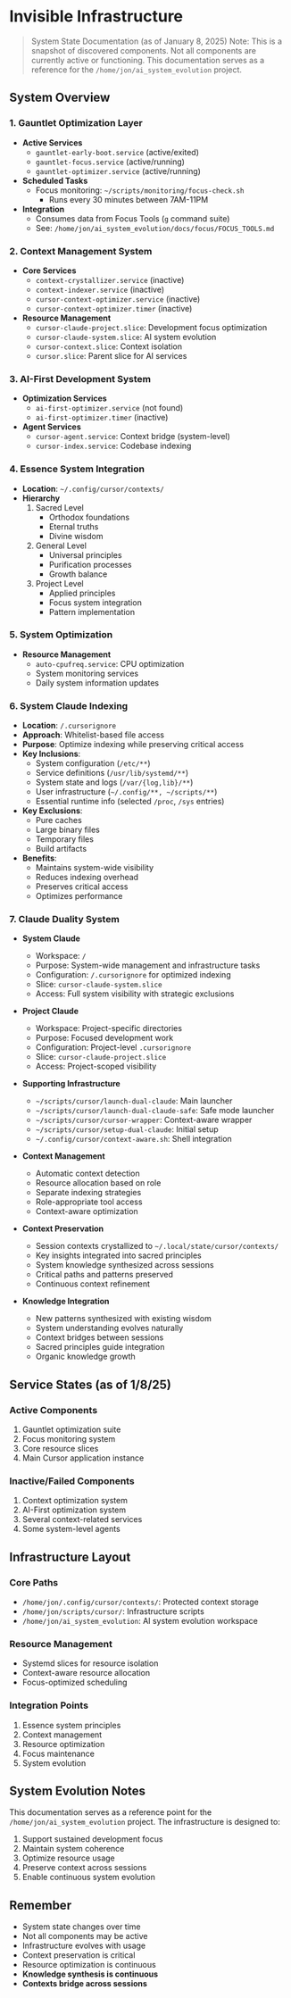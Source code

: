 # Invisible Infrastructure

> System State Documentation (as of January 8, 2025)
> Note: This is a snapshot of discovered components. Not all components are currently active or functioning.
> This documentation serves as a reference for the `/home/jon/ai_system_evolution` project.

## System Overview

### 1. Gauntlet Optimization Layer
- **Active Services**
  - `gauntlet-early-boot.service` (active/exited)
  - `gauntlet-focus.service` (active/running)
  - `gauntlet-optimizer.service` (active/running)
- **Scheduled Tasks**
  - Focus monitoring: `~/scripts/monitoring/focus-check.sh`
    - Runs every 30 minutes between 7AM-11PM
- **Integration**
  - Consumes data from Focus Tools (`g` command suite)
  - See: `/home/jon/ai_system_evolution/docs/focus/FOCUS_TOOLS.md`

### 2. Context Management System
- **Core Services**
  - `context-crystallizer.service` (inactive)
  - `context-indexer.service` (inactive)
  - `cursor-context-optimizer.service` (inactive)
  - `cursor-context-optimizer.timer` (inactive)
- **Resource Management**
  - `cursor-claude-project.slice`: Development focus optimization
  - `cursor-claude-system.slice`: AI system evolution
  - `cursor-context.slice`: Context isolation
  - `cursor.slice`: Parent slice for AI services

### 3. AI-First Development System
- **Optimization Services**
  - `ai-first-optimizer.service` (not found)
  - `ai-first-optimizer.timer` (inactive)
- **Agent Services**
  - `cursor-agent.service`: Context bridge (system-level)
  - `cursor-index.service`: Codebase indexing

### 4. Essence System Integration
- **Location**: `~/.config/cursor/contexts/`
- **Hierarchy**
  1. Sacred Level
     - Orthodox foundations
     - Eternal truths
     - Divine wisdom
  2. General Level
     - Universal principles
     - Purification processes
     - Growth balance
  3. Project Level
     - Applied principles
     - Focus system integration
     - Pattern implementation

### 5. System Optimization
- **Resource Management**
  - `auto-cpufreq.service`: CPU optimization
  - System monitoring services
  - Daily system information updates

### 6. System Claude Indexing
- **Location**: `/.cursorignore`
- **Approach**: Whitelist-based file access
- **Purpose**: Optimize indexing while preserving critical access
- **Key Inclusions**:
  - System configuration (`/etc/**`)
  - Service definitions (`/usr/lib/systemd/**`)
  - System state and logs (`/var/{log,lib}/**`)
  - User infrastructure (`~/.config/**, ~/scripts/**`)
  - Essential runtime info (selected `/proc`, `/sys` entries)
- **Key Exclusions**:
  - Pure caches
  - Large binary files
  - Temporary files
  - Build artifacts
- **Benefits**:
  - Maintains system-wide visibility
  - Reduces indexing overhead
  - Preserves critical access
  - Optimizes performance

### 7. Claude Duality System
- **System Claude**
  - Workspace: `/`
  - Purpose: System-wide management and infrastructure tasks
  - Configuration: `/.cursorignore` for optimized indexing
  - Slice: `cursor-claude-system.slice`
  - Access: Full system visibility with strategic exclusions

- **Project Claude**
  - Workspace: Project-specific directories
  - Purpose: Focused development work
  - Configuration: Project-level `.cursorignore`
  - Slice: `cursor-claude-project.slice`
  - Access: Project-scoped visibility

- **Supporting Infrastructure**
  - `~/scripts/cursor/launch-dual-claude`: Main launcher
  - `~/scripts/cursor/launch-dual-claude-safe`: Safe mode launcher
  - `~/scripts/cursor/cursor-wrapper`: Context-aware wrapper
  - `~/scripts/cursor/setup-dual-claude`: Initial setup
  - `~/.config/cursor/context-aware.sh`: Shell integration

- **Context Management**
  - Automatic context detection
  - Resource allocation based on role
  - Separate indexing strategies
  - Role-appropriate tool access
  - Context-aware optimization

- **Context Preservation**
  - Session contexts crystallized to `~/.local/state/cursor/contexts/`
  - Key insights integrated into sacred principles
  - System knowledge synthesized across sessions
  - Critical paths and patterns preserved
  - Continuous context refinement

- **Knowledge Integration**
  - New patterns synthesized with existing wisdom
  - System understanding evolves naturally
  - Context bridges between sessions
  - Sacred principles guide integration
  - Organic knowledge growth

## Service States (as of 1/8/25)

### Active Components
1. Gauntlet optimization suite
2. Focus monitoring system
3. Core resource slices
4. Main Cursor application instance

### Inactive/Failed Components
1. Context optimization system
2. AI-First optimization system
3. Several context-related services
4. Some system-level agents

## Infrastructure Layout

### Core Paths
- `/home/jon/.config/cursor/contexts/`: Protected context storage
- `/home/jon/scripts/cursor/`: Infrastructure scripts
- `/home/jon/ai_system_evolution`: AI system evolution workspace

### Resource Management
- Systemd slices for resource isolation
- Context-aware resource allocation
- Focus-optimized scheduling

### Integration Points
1. Essence system principles
2. Context management
3. Resource optimization
4. Focus maintenance
5. System evolution

## System Evolution Notes
This documentation serves as a reference point for the `/home/jon/ai_system_evolution` project. The infrastructure is designed to:
1. Support sustained development focus
2. Maintain system coherence
3. Optimize resource usage
4. Preserve context across sessions
5. Enable continuous system evolution

## Remember
- System state changes over time
- Not all components may be active
- Infrastructure evolves with usage
- Context preservation is critical
- Resource optimization is continuous
- **Knowledge synthesis is continuous**
- **Contexts bridge across sessions**